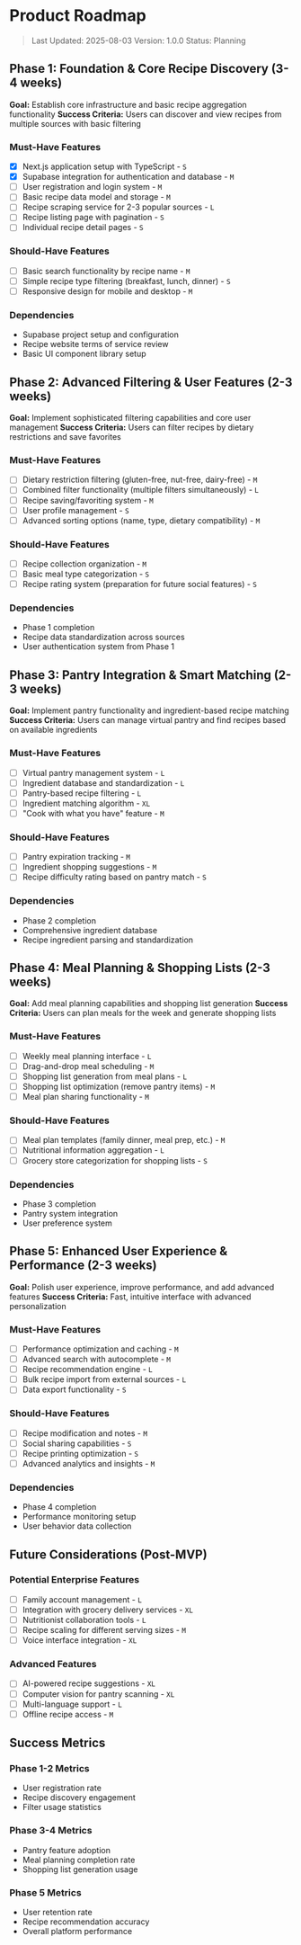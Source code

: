 # Product Roadmap

> Last Updated: 2025-08-03
> Version: 1.0.0
> Status: Planning

## Phase 1: Foundation & Core Recipe Discovery (3-4 weeks)

**Goal:** Establish core infrastructure and basic recipe aggregation functionality
**Success Criteria:** Users can discover and view recipes from multiple sources with basic filtering

### Must-Have Features

- [x] Next.js application setup with TypeScript - `S`
- [x] Supabase integration for authentication and database - `M`  
- [ ] User registration and login system - `M`
- [ ] Basic recipe data model and storage - `M`
- [ ] Recipe scraping service for 2-3 popular sources - `L`
- [ ] Recipe listing page with pagination - `S`
- [ ] Individual recipe detail pages - `S`

### Should-Have Features

- [ ] Basic search functionality by recipe name - `M`
- [ ] Simple recipe type filtering (breakfast, lunch, dinner) - `S`
- [ ] Responsive design for mobile and desktop - `M`

### Dependencies

- Supabase project setup and configuration
- Recipe website terms of service review
- Basic UI component library setup

## Phase 2: Advanced Filtering & User Features (2-3 weeks)

**Goal:** Implement sophisticated filtering capabilities and core user management
**Success Criteria:** Users can filter recipes by dietary restrictions and save favorites

### Must-Have Features

- [ ] Dietary restriction filtering (gluten-free, nut-free, dairy-free) - `M`
- [ ] Combined filter functionality (multiple filters simultaneously) - `L`
- [ ] Recipe saving/favoriting system - `M`
- [ ] User profile management - `S`
- [ ] Advanced sorting options (name, type, dietary compatibility) - `M`

### Should-Have Features

- [ ] Recipe collection organization - `M`
- [ ] Basic meal type categorization - `S`
- [ ] Recipe rating system (preparation for future social features) - `S`

### Dependencies

- Phase 1 completion
- Recipe data standardization across sources
- User authentication system from Phase 1

## Phase 3: Pantry Integration & Smart Matching (2-3 weeks)

**Goal:** Implement pantry functionality and ingredient-based recipe matching
**Success Criteria:** Users can manage virtual pantry and find recipes based on available ingredients

### Must-Have Features

- [ ] Virtual pantry management system - `L`
- [ ] Ingredient database and standardization - `L`
- [ ] Pantry-based recipe filtering - `L`
- [ ] Ingredient matching algorithm - `XL`
- [ ] "Cook with what you have" feature - `M`

### Should-Have Features

- [ ] Pantry expiration tracking - `M`
- [ ] Ingredient shopping suggestions - `M`
- [ ] Recipe difficulty rating based on pantry match - `S`

### Dependencies

- Phase 2 completion
- Comprehensive ingredient database
- Recipe ingredient parsing and standardization

## Phase 4: Meal Planning & Shopping Lists (2-3 weeks)

**Goal:** Add meal planning capabilities and shopping list generation
**Success Criteria:** Users can plan meals for the week and generate shopping lists

### Must-Have Features

- [ ] Weekly meal planning interface - `L`
- [ ] Drag-and-drop meal scheduling - `M`
- [ ] Shopping list generation from meal plans - `L`
- [ ] Shopping list optimization (remove pantry items) - `M`
- [ ] Meal plan sharing functionality - `M`

### Should-Have Features

- [ ] Meal plan templates (family dinner, meal prep, etc.) - `M`
- [ ] Nutritional information aggregation - `L`
- [ ] Grocery store categorization for shopping lists - `S`

### Dependencies

- Phase 3 completion
- Pantry system integration
- User preference system

## Phase 5: Enhanced User Experience & Performance (2-3 weeks)

**Goal:** Polish user experience, improve performance, and add advanced features
**Success Criteria:** Fast, intuitive interface with advanced personalization

### Must-Have Features

- [ ] Performance optimization and caching - `M`
- [ ] Advanced search with autocomplete - `M`
- [ ] Recipe recommendation engine - `L`
- [ ] Bulk recipe import from external sources - `L`
- [ ] Data export functionality - `S`

### Should-Have Features

- [ ] Recipe modification and notes - `M`
- [ ] Social sharing capabilities - `S`
- [ ] Recipe printing optimization - `S`
- [ ] Advanced analytics and insights - `M`

### Dependencies

- Phase 4 completion
- Performance monitoring setup
- User behavior data collection

## Future Considerations (Post-MVP)

### Potential Enterprise Features

- [ ] Family account management - `L`
- [ ] Integration with grocery delivery services - `XL`
- [ ] Nutritionist collaboration tools - `L`
- [ ] Recipe scaling for different serving sizes - `M`
- [ ] Voice interface integration - `XL`

### Advanced Features

- [ ] AI-powered recipe suggestions - `XL`
- [ ] Computer vision for pantry scanning - `XL`
- [ ] Multi-language support - `L`
- [ ] Offline recipe access - `M`

## Success Metrics

### Phase 1-2 Metrics
- User registration rate
- Recipe discovery engagement
- Filter usage statistics

### Phase 3-4 Metrics  
- Pantry feature adoption
- Meal planning completion rate
- Shopping list generation usage

### Phase 5 Metrics
- User retention rate
- Recipe recommendation accuracy
- Overall platform performance